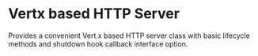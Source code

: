 Vertx based HTTP Server
=======================
Provides a convenient Vert.x based HTTP server class with basic lifecycle methods and shutdown hook callback
interface option.

